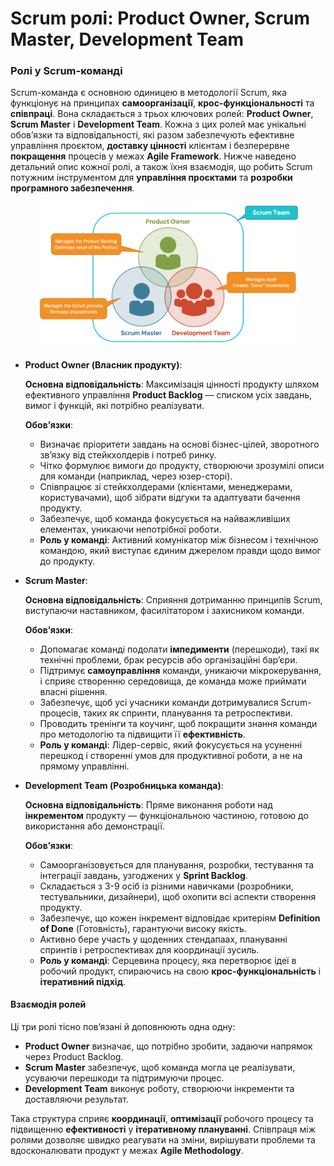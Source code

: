# Scrum ролі: Product Owner, Scrum Master, Development Team

### Ролі у Scrum-команді



Scrum-команда є основною одиницею в методології Scrum, яка функціонує на принципах **самоорганізації**, **крос-функціональності** та **співпраці**. Вона складається з трьох ключових ролей: **Product Owner**, **Scrum Master** і **Development Team**. Кожна з цих ролей має унікальні обов’язки та відповідальності, які разом забезпечують ефективне управління проєктом, **доставку цінності** клієнтам і безперервне **покращення** процесів у межах **Agile Framework**. Нижче наведено детальний опис кожної ролі, а також їхня взаємодія, що робить Scrum потужним інструментом для **управління проєктами** та **розробки програмного забезпечення**.

<figure><img src="https://github.com/Mykhailo-Andreiev/Agile_GitBook/raw/main/assets/scrum-team.png" alt=""><figcaption></figcaption></figure>

*   **Product Owner (Власник продукту)**:

    **Основна відповідальність**: Максимізація цінності продукту шляхом ефективного управління **Product Backlog** — списком усіх завдань, вимог і функцій, які потрібно реалізувати.

    **Обов’язки**:

    * Визначає пріоритети завдань на основі бізнес-цілей, зворотного зв’язку від стейкхолдерів і потреб ринку.
    * Чітко формулює вимоги до продукту, створюючи зрозумілі описи для команди (наприклад, через юзер-сторі).
    * Співпрацює зі стейкхолдерами (клієнтами, менеджерами, користувачами), щоб зібрати відгуки та адаптувати бачення продукту.
    * Забезпечує, щоб команда фокусується на найважливіших елементах, уникаючи непотрібної роботи.
    * **Роль у команді**: Активний комунікатор між бізнесом і технічною командою, який виступає єдиним джерелом правди щодо вимог до продукту.
*   **Scrum Master**:

    **Основна відповідальність**: Сприяння дотриманню принципів Scrum, виступаючи наставником, фасилітатором і захисником команди.

    **Обов’язки**:

    * Допомагає команді подолати **імпедименти** (перешкоди), такі як технічні проблеми, брак ресурсів або організаційні бар’єри.
    * Підтримує **самоуправління** команди, уникаючи мікрокерування, і сприяє створенню середовища, де команда може приймати власні рішення.
    * Забезпечує, щоб усі учасники команди дотримувалися Scrum-процесів, таких як спринти, планування та ретроспективи.
    * Проводить тренінги та коучинг, щоб покращити знання команди про методологію та підвищити її **ефективність**.
    * **Роль у команді**: Лідер-сервіс, який фокусується на усуненні перешкод і створенні умов для продуктивної роботи, а не на прямому управлінні.
*   **Development Team (Розробницька команда)**:

    **Основна відповідальність**: Пряме виконання роботи над **інкрементом** продукту — функціональною частиною, готовою до використання або демонстрації.

    **Обов’язки**:

    * Самоорганізовується для планування, розробки, тестування та інтеграції завдань, узгоджених у **Sprint Backlog**.
    * Складається з 3-9 осіб із різними навичками (розробники, тестувальники, дизайнери), щоб охопити всі аспекти створення продукту.
    * Забезпечує, що кожен інкремент відповідає критеріям **Definition of Done** (Готовність), гарантуючи високу якість.
    * Активно бере участь у щоденних стендапаах, плануванні спринтів і ретроспективах для координації зусиль.
    * **Роль у команді**: Серцевина процесу, яка перетворює ідеї в робочий продукт, спираючись на свою **крос-функціональність** і **ітеративний підхід**.

#### Взаємодія ролей

Ці три ролі тісно пов’язані й доповнюють одна одну:

* **Product Owner** визначає, що потрібно зробити, задаючи напрямок через Product Backlog.
* **Scrum Master** забезпечує, щоб команда могла це реалізувати, усуваючи перешкоди та підтримуючи процес.
* **Development Team** виконує роботу, створюючи інкременти та доставляючи результат.

Така структура сприяє **координації**, **оптимізації** робочого процесу та підвищенню **ефективності** у **ітеративному плануванні**. Співпраця між ролями дозволяє швидко реагувати на зміни, вирішувати проблеми та вдосконалювати продукт у межах **Agile Methodology**.
